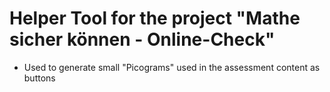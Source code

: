 # Helper Tool for the project "Mathe sicher können - Online-Check" 

* Used to generate small "Picograms" used in the assessment content as buttons